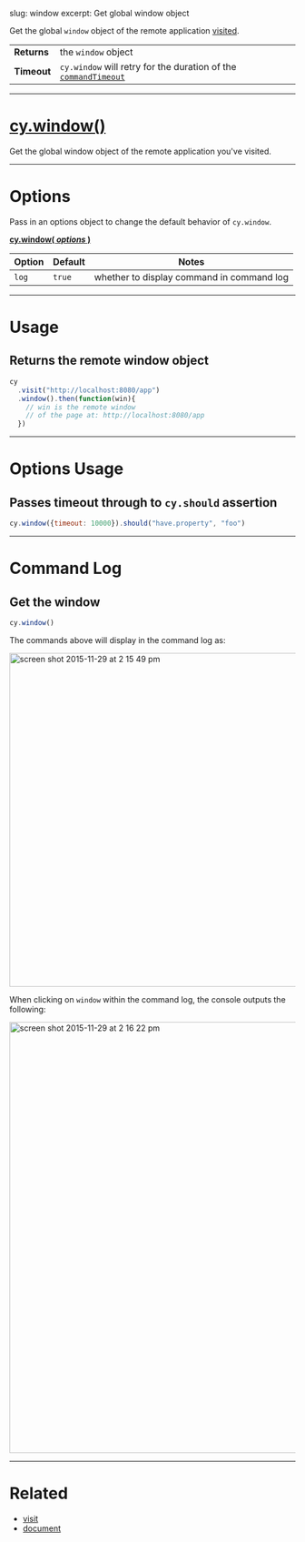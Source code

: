 slug: window
excerpt: Get global window object

Get the global `window` object of the remote application [visited](https://on.cypress.io/api/visit).

| | |
|--- | --- |
| **Returns** | the `window` object |
| **Timeout** | `cy.window` will retry for the duration of the [`commandTimeout`](https://on.cypress.io/guides/configuration#section-timeouts) |

***

# [cy.window()](#section-usage)

Get the global window object of the remote application you've visited.

***

# Options

Pass in an options object to change the default behavior of `cy.window`.

**[cy.window( *options* )](#section-options-usage)**

Option | Default | Notes
--- | --- | ---
`log` | `true` | whether to display command in command log

***

# Usage

## Returns the remote window object

```javascript
cy
  .visit("http://localhost:8080/app")
  .window().then(function(win){
    // win is the remote window
    // of the page at: http://localhost:8080/app
  })
```

***

# Options Usage

## Passes timeout through to `cy.should` assertion

```javascript
cy.window({timeout: 10000}).should("have.property", "foo")
```

***

# Command Log

## Get the window

```javascript
cy.window()
```

The commands above will display in the command log as:

<img width="587" alt="screen shot 2015-11-29 at 2 15 49 pm" src="https://cloud.githubusercontent.com/assets/1271364/11459397/ced0a6de-96a3-11e5-93b4-9abd9ffabd98.png">

When clicking on `window` within the command log, the console outputs the following:

<img width="758" alt="screen shot 2015-11-29 at 2 16 22 pm" src="https://cloud.githubusercontent.com/assets/1271364/11459398/d0e6f4be-96a3-11e5-8583-69dcffef9cd3.png">

***

# Related

- [visit](https://on.cypress.io/api/visit)
- [document](https://on.cypress.io/api/document)

